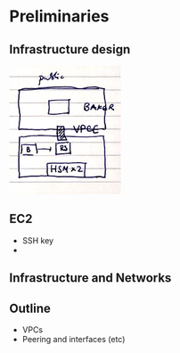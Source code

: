 # Preliminaries

## Infrastructure design

![Architecture Diagram (XXX replace)](img/TempArchDiagram.png)



## EC2

- SSH key
-
## Infrastructure and Networks

## Outline

- VPCs
- Peering and interfaces (etc)